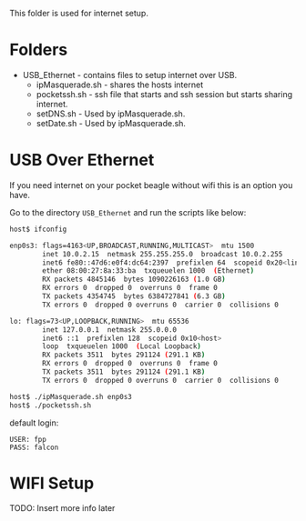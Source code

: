 This folder is used for internet setup.

# Folders
* USB_Ethernet - contains files to setup internet over USB.
	* ipMasquerade.sh - shares the hosts internet
	* pocketssh.sh - ssh file that starts and ssh session but starts sharing internet.
	* setDNS.sh - Used by ipMasquerade.sh.
	* setDate.sh - Used by ipMasquerade.sh.

# USB Over Ethernet
If you need internet on your pocket beagle without wifi this is an option you have.

Go to the directory `USB_Ethernet` and run the scripts like below:
```bash
host$ ifconfig

enp0s3: flags=4163<UP,BROADCAST,RUNNING,MULTICAST>  mtu 1500
        inet 10.0.2.15  netmask 255.255.255.0  broadcast 10.0.2.255
        inet6 fe80::47d6:e0f4:dc64:2397  prefixlen 64  scopeid 0x20<link>
        ether 08:00:27:8a:33:ba  txqueuelen 1000  (Ethernet)
        RX packets 4845146  bytes 1090226163 (1.0 GB)
        RX errors 0  dropped 0  overruns 0  frame 0
        TX packets 4354745  bytes 6384727841 (6.3 GB)
        TX errors 0  dropped 0 overruns 0  carrier 0  collisions 0

lo: flags=73<UP,LOOPBACK,RUNNING>  mtu 65536
        inet 127.0.0.1  netmask 255.0.0.0
        inet6 ::1  prefixlen 128  scopeid 0x10<host>
        loop  txqueuelen 1000  (Local Loopback)
        RX packets 3511  bytes 291124 (291.1 KB)
        RX errors 0  dropped 0  overruns 0  frame 0
        TX packets 3511  bytes 291124 (291.1 KB)
        TX errors 0  dropped 0 overruns 0  carrier 0  collisions 0

host$ ./ipMasquerade.sh enp0s3
host$ ./pocketssh.sh
```

default login:
```
USER: fpp
PASS: falcon
```

# WIFI Setup
TODO: Insert more info later
